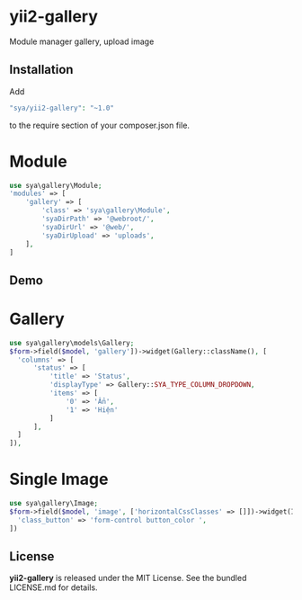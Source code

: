 # yii2-gallery
Module manager gallery, upload image

## Installation
Add 

```php
"sya/yii2-gallery": "~1.0"
```

to the require section of your composer.json file.

# Module
```php
use sya\gallery\Module;
'modules' => [
    'gallery' => [
        'class' => 'sya\gallery\Module',
        'syaDirPath' => '@webroot/',
        'syaDirUrl' => '@web/',
        'syaDirUpload' => 'uploads',
    ],
]
```

## Demo

# Gallery
```php
use sya\gallery\models\Gallery;
$form->field($model, 'gallery'])->widget(Gallery::className(), [
  'columns' => [
      'status' => [
          'title' => 'Status',
          'displayType' => Gallery::SYA_TYPE_COLUMN_DROPDOWN,
          'items' => [
              '0' => 'Ẩn',
              '1' => 'Hiện'
          ]
      ],
  ]
]),
```

# Single Image

```php
use sya\gallery\Image;
$form->field($model, 'image', ['horizontalCssClasses' => []])->widget(Image::className(), [
  'class_button' => 'form-control button_color ',
])
```

## License
**yii2-gallery** is released under the MIT License. See the bundled LICENSE.md for details.

